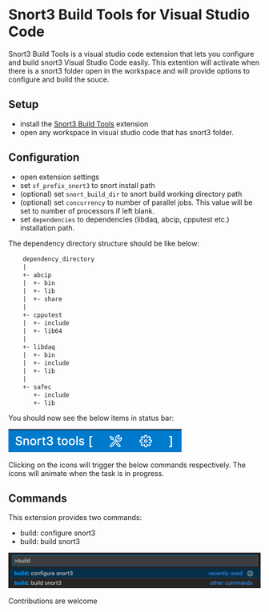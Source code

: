 # Snort3 Build Tools for Visual Studio Code

Snort3 Build Tools is a visual studio code extension that lets you configure and build snort3 Visual Studio Code easily. This extention will activate when there is a snort3 folder open in the workspace and will provide options to configure and build the souce.

## Setup

* install the [Snort3 Build Tools](https://marketplace.visualstudio.com/items?itemName=diptopandit.snort3-test-adapter) extension
* open any workspace in visual studio code that has snort3 folder.

## Configuration

* open extension settings 
* set `sf_prefix_snort3` to snort install path
* (optional) set `snort_build_dir` to snort build working directory path
* (optional) set `concurrency` to number of parallel jobs. This value will be set to number of processors if left blank.
* set `dependencies` to dependencies (libdaq, abcip, cpputest etc.) installation path.

The dependency directory structure should be like below:
```
    dependency_directory
    |
    +- abcip
    |  +- bin
    |  +- lib
    |  +- share
    |
    +- cpputest
    |  +- include
    |  +- lib64
    |
    +- libdaq
    |  +- bin
    |  +- include
    |  +- lib
    |
    +- safec
       +- include
       +- lib
```
You should now see the below items in status bar:

![status bar items](img/status-items.png)

Clicking on the icons will trigger the below commands respectively. The icons will animate when the task is in progress.

## Commands

This extension provides two commands:
* build: configure snort3
* build: build snort3

![registered commands](img/commands.png)

Contributions are welcome
